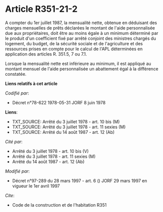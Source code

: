 # Article R351-21-2

A compter du 1er juillet 1987, la mensualité nette, obtenue en déduisant des charges mensuelles de prêts déclarées le montant
de l'aide personnalisée due aux propriétaires, doit être au moins égale à un minimum déterminé par le produit d'un
coefficient fixé par arrêté conjoint des ministres chargés du logement, du budget, de la sécurité sociale et de l'agriculture
et des ressources prises en compte pour le calcul de l'APL déterminées en application des articles R. 351.5, 7 ou 7.1.

Lorsque la mensualité nette est inférieure au minimum, il est appliqué au montant mensuel de l'aide personnalisée un
abattement égal à la différence constatée.

**Liens relatifs à cet article**

_Codifié par_:

  - Décret n°78-622 1978-05-31 JORF 8 juin 1978

**Liens**:

  - TXT_SOURCE: Arrêté du 3 juillet 1978 - art. 10 bis (M)
  - TXT_SOURCE: Arrêté du 3 juillet 1978 - art. 11 sexies (M)
  - TXT_SOURCE: Arrêté du 14 août 1987 - art. 12 (Ab)

_Cité par_:

  - Arrêté du 3 juillet 1978 - art. 10 bis (V)
  - Arrêté du 3 juillet 1978 - art. 11 sexies (M)
  - Arrêté du 14 août 1987 - art. 12 (Ab)

_Modifié par_:

  - Décret n°97-289 du 28 mars 1997 - art. 6 () JORF 29 mars 1997 en vigueur le 1er avril 1997

_Cite_:

  - Code de la construction et de l'habitation R351
